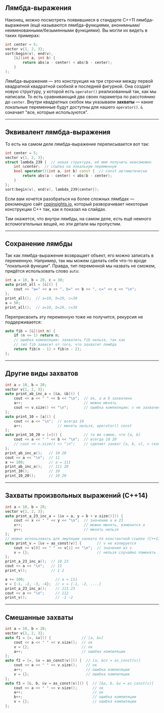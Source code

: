 ## Лямбда-выражения
Наконец, можно посмотреть появившиеся в стандарте C++11 лямбда-выражения
(ещё называются лямбда-функциями, анонимными/неименованными/безымянными функциями).
Вы могли их видеть в таких примерах:

```c++
int center = 5;
vector v{1, 2, 3};
sort(begin(v), end(v),
    [&](int a, int b) {
        return abs(a - center) < abs(b - center);
    }
);
```

Лямбда-выражения — это конструкция на три строчки между первой квадратной квадратной скобкой
и последней фигурной.
Она создаёт новую структуру, у которой есть `operator()` реализованный так,
как мы написали.
То есть сравнивающий два своих параметра по расстоянию до `center`.
Внутри квадратных скобок мы указываем __захваты__ — какие локальные
переменные будут доступны для нашего `operator()`.
`&` означает "все, которые используются".

---
## Эквивалент лямбда-выражения
То есть на самом деле лямбда-выражение переписывается вот так:

```c++
int center = 5;
vector v{1, 2, 3};
struct lambda_239 {  // новая структура, её имя получить невозможно
    int &center;  // ссылка на локальную переменную
    bool operator()(int a, int b) const {  // const автоматически
        return abs(a - center) < abs(b - center);
    }
};
sort(begin(v), end(v), lambda_239{center});
```

Если вам хочется разобраться на более сложных лямбдах — рекомендую
сайт [cppinsights.io](https://cppinsights.io/), который разворачивает
некоторые конструкции C++ так, как я показал на слайдах.

Там окажется, что внутри лямбды, на самом деле, есть ещё немного
вспомогательных вещей, но эти детали мы пропустим.

---
## Сохранение лямбды
Так как лямбда-выражение возвращает объект, его можно записать в переменную.
Например, так мы можем сделать себе что-то вроде "локальной функции".
Правда, тип переменной мы назвать не сможем, придётся использовать слово `auto`:

```c++
int a = 10, b = 20, c = 30;
auto print_all = [&]() {
    cout << "a=" << a << ", b=" << b << ", c=" << c << "\n";
};
print_all();  // a=10, b=20, c=30
a = 50;
print_all();  // a=10, b=20, c=30
```

Переприсвоить эту переменную тоже не получится, рекурсия не поддерживается:

```c++
auto fib = [&](int n) {
    if (n <= 1) return n;
    // ошибка компиляции: захватить fib нельзя, так как
    // тип fib зависит от того, что захватит лямбда
    return fib(n - 1) + fib(n - 2);
};

```

---
## Другие виды захватов
```c++
int a = 10, b = 20;
vector v{1, 2, 3};
auto print_ab_inc_a = [&a, &b]() {
    cout << a << " " << b << "\n";  // ок, a и b захвачена
    a++;                            // можно менять
    cout << v.size() << "\n";       // ошибка компиляции: v не захвачен
};
auto print_10 = [a]() {
    cout << a << "\n";  // всегда 10
    a++;                // менять нельзя, operator() const
};
auto print_10_20 = [=]() {          // то же самое, что [a, b]
    cout << a << " " << b << "\n";  // всегда 10 20
    // cout << v.size() << "\n";    // сделает захват [a, b, v], v скопируется
};
print_ab_inc_a();   // 10 20
cout << a << "\n";  // 11
a += 100;           // a = 111
print_ab_inc_a();   // 111 20
print_10();         // 10
print_10_20();      // 10 20
```

---
## Захваты произвольных выражений (C++14)
```c++
int a = 10, b = 20;
vector v{1, 2, 3};
auto print_a_23_inc_a = [&x = a, y = b + v.size()]() {
    cout << x << " " << y << "\n";  // значение a и 23
    x++;                            // можно менять, изменится a
    y++;                            // менять нельзя
};
// можно использовать для эмуляции захвата по константной ссылке (C++17)
auto print_v = [&v = as_const(v)] {       // v не копируется
    cout << v[0] << " " << v[1] << "\n";  // значения из v
    v = {};                               // нельзя случайно поменять
};
print_a_23_inc_a();  // 10 23
cout << a << "\n";   // 11
print_v();           // 1 2

a += 100;              // a = 111
v = {-1, -2, -3, -4};  // v = {-1, -2, ....}
print_a_23_inc_a();    // 111 23
cout << a << "\n";     // 112
print_v();             // -1 -2
```

---
## Смешанные захваты
```c++
int a = 10, b = 20;
vector v{1, 2, 3};
auto f1 = [=, &v]() {              // [a, &v]
    cout << a << " " << v.size();  // ок
    v = {};                        // ок
    a++;                           // ошибка компиляции
};
auto f2 = [=, &v = as_const(v)]() {  // [a, &cv = as_const(v)]
    cout << a << " " << v.size();    // ок
    a++;                             // ошибка компиляции
    v = {};                          // ошибка компиляции
};
auto f3 = [&, b, &v = as_const(v)]() {  // [&a, b, &v = as_const(v)]
    cout << a << " " << v.size();       // ок
    a++;                                // ок
    b++;                                // ошибка компиляции
    v = {};                             // ошибка компиляции
};
```
